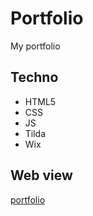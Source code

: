 # Portfolio

My portfolio

## Techno

- HTML5
- CSS
- JS
- Tilda
- Wix

## Web view
[portfolio](https://Portfolio.brunnottewasaul.repl.co)
